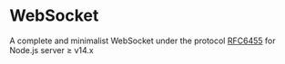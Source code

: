 # WebSocket
A complete and minimalist WebSocket under the protocol [RFC6455](https://tools.ietf.org/html/rfc6455) for Node.js server ≥ v14.x
